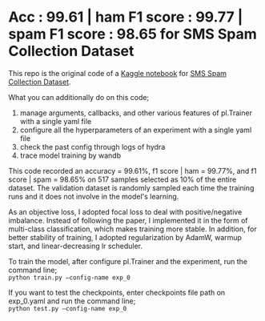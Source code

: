 # Acc : 99.61 | ham F1 score : 99.77 | spam F1 score : 98.65 for SMS Spam Collection Dataset  

This repo is the original code of a [Kaggle notebook](https://www.kaggle.com/datasets/uciml/sms-spam-collection-dataset) for [SMS Spam Collection Dataset](https://www.kaggle.com/code/hotcouscous/acc-99-61-ham-spam-f1-score-99-77-98-65).  

What you can additionally do on this code;  
1. manage arguments, callbacks, and other various features of pl.Trainer with a single yaml file
2. configure all the hyperparameters of an experiment with a single yaml file
3. check the past config through logs of hydra 
4. trace model training by wandb
  
  
This code recorded an accuracy = 99.61%, f1 score | ham = 99.77%, and f1 score | spam = 98.65% on 517 samples selected as 10% of the entire dataset. The validation dataset is randomly sampled each time the training runs and it does not involve in the model's learning.  

As an objective loss, I adopted focal loss to deal with positive/negative imbalance. Instead of following the paper, I implemented it in the form of multi-class classification, which makes training more stable. In addition, for better stability of training, I adopted regularization by AdamW, warmup start, and linear-decreasing lr scheduler.  

To train the model, after configure pl.Trainer and the experiment, run the command line;  
```python train.py —config-name exp_0```

If you want to test the checkpoints, enter checkpoints file path on exp_0.yaml and run the command line;  
```python test.py —config-name exp_0```
